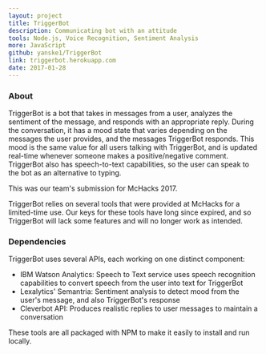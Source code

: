 ```yaml
---
layout: project
title: TriggerBot
description: Communicating bot with an attitude
tools: Node.js, Voice Recognition, Sentiment Analysis
more: JavaScript
github: yanske1/TriggerBot
link: triggerbot.herokuapp.com
date: 2017-01-28
---
```


### About

TriggerBot is a bot that takes in messages from a user, analyzes the sentiment of the message, and responds with an appropriate reply. During the conversation, it has a mood state that varies depending on the messages the user provides, and the messages TriggerBot responds. This mood is the same value for all users talking with TriggerBot, and is updated real-time whenever someone makes a positive/negative comment. TriggerBot also has speech-to-text capabilities, so the user can speak to the bot as an alternative to typing.

This was our team's submission for McHacks 2017.

TriggerBot relies on several tools that were provided at McHacks for a limited-time use. Our keys for these tools have long since expired, and so TriggerBot will lack some features and will no longer work as intended.

### Dependencies

TriggerBot uses several APIs, each working on one distinct component:

- IBM Watson Analytics: Speech to Text service uses speech recognition capabilities to convert speech from the user into text for TriggerBot
- Lexalytics' Semantria: Sentiment analysis to detect mood from the user's message, and also TriggerBot's response
- Cleverbot API: Produces realistic replies to user messages to maintain a conversation

These tools are all packaged with NPM to make it easily to install and run locally.
